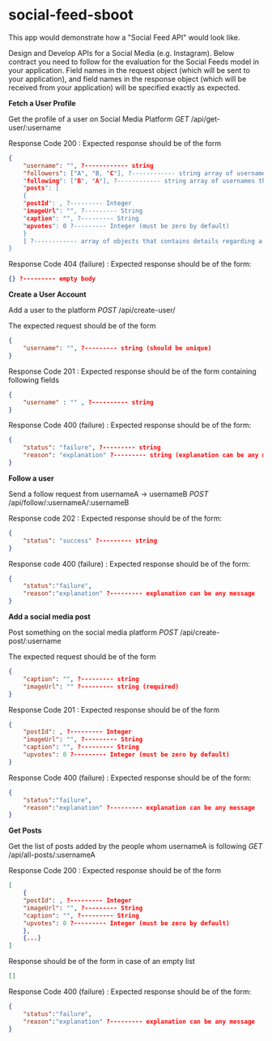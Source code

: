 # social-feed-sboot
This app would demonstrate how a "Social Feed API" would look like.


Design and Develop APIs for a Social Media (e.g. Instagram). Below contract you need to follow for the evaluation for the Social Feeds model in your application. Field names in the request object (which will be sent to your application), and field names in the response object (which will be received from your application) will be specified exactly as expected.

**Fetch a User Profile**

Get the profile of a user on Social Media Platform
*GET* /api/get-user/:username

Response Code 200 : Expected response should be of the form

```json
{
    "username": "", ?------------ string
    "followers": ["A", "B, "C"], ?------------ string array of usernames that follow the user (empty by default)
    "following": ["B", "A"], ?------------ string array of usernames that user follows (empty by default)
    "posts": [
    {
    "postId": , ?--------- Integer
    "imageUrl": "", ?--------- String
    "caption": "", ?--------- String
    "upvotes": 0 ?--------- Integer (must be zero by default)
    }
    ] ?------------ array of objects that contains details regarding a post (empty list by default)
}
```

Response Code 404 (failure) : Expected response should be of the form:

```json
{} ?--------- empty body
```

**Create a User Account**

Add a user to the platform
*POST* /api/create-user/

The expected request should be of the form

```json
{
    "username": "", ?--------- string (should be unique)
}
```

Response Code 201 : Expected response should be of the form containing following fields

```json
{
    "username" : "" , ?---------- string
}
```

Response Code 400 (failure) : Expected response should be of the form:

```json
{
    "status": "failure", ?--------- string
    "reason": "explanation" ?--------- string (explanation can be any message)
}
```

**Follow a user**

Send a follow request from usernameA -> usernameB
*POST* /api/follow/:usernameA/:usernameB

Response code 202 : Expected response should be of the form:

```json
{
    "status": "success" ?--------- string
}
```

Response code 400 (failure) : Expected response should be of the form:

```json
{
    "status":"failure",
    "reason":"explanation" ?--------- explanation can be any message
}
```

**Add a social media post**

Post something on the social media platform
*POST* /api/create-post/:username

The expected request should be of the form

```json
{
    "caption": "", ?--------- string
    "imageUrl": "" ?--------- string (required)
}
```

Response Code 201 : Expected response should be of the form

```json
{
    "postId": , ?--------- Integer
    "imageUrl": "", ?--------- String
    "caption": "", ?--------- String
    "upvotes": 0 ?--------- Integer (must be zero by default)
}
```

Response Code 400 (failure) : Expected response should be of the form:

```json
{
    "status":"failure",
    "reason":"explanation" ?--------- explanation can be any message
}
```

**Get Posts**

Get the list of posts added by the people whom usernameA is following
*GET* /api/all-posts/:usernameA

Response Code 200 : Expected response should be of the form

```json
[
    {
    "postId": , ?--------- Integer
    "imageUrl": "", ?--------- String
    "caption": "", ?--------- String
    "upvotes": 0 ?--------- Integer (must be zero by default)
    },
    {...}
]
```

Response should be of the form in case of an empty list

```json
[]
```

Response Code 400 (failure) : Expected response should be of the form:

```json
{
    "status":"failure",
    "reason":"explanation" ?--------- explanation can be any message
}
```